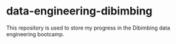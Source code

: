 # data-engineering-dibimbing

This repository is used to store my progress in the Dibimbing data engineering bootcamp.
